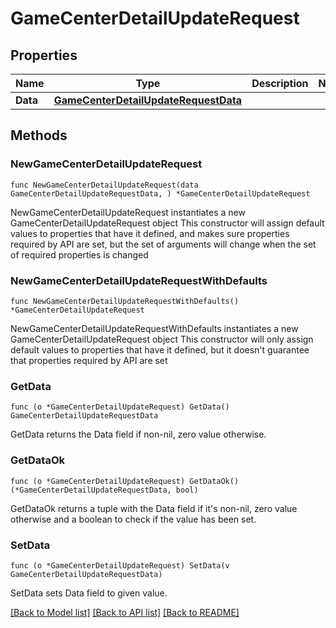 # GameCenterDetailUpdateRequest

## Properties

Name | Type | Description | Notes
------------ | ------------- | ------------- | -------------
**Data** | [**GameCenterDetailUpdateRequestData**](GameCenterDetailUpdateRequestData.md) |  | 

## Methods

### NewGameCenterDetailUpdateRequest

`func NewGameCenterDetailUpdateRequest(data GameCenterDetailUpdateRequestData, ) *GameCenterDetailUpdateRequest`

NewGameCenterDetailUpdateRequest instantiates a new GameCenterDetailUpdateRequest object
This constructor will assign default values to properties that have it defined,
and makes sure properties required by API are set, but the set of arguments
will change when the set of required properties is changed

### NewGameCenterDetailUpdateRequestWithDefaults

`func NewGameCenterDetailUpdateRequestWithDefaults() *GameCenterDetailUpdateRequest`

NewGameCenterDetailUpdateRequestWithDefaults instantiates a new GameCenterDetailUpdateRequest object
This constructor will only assign default values to properties that have it defined,
but it doesn't guarantee that properties required by API are set

### GetData

`func (o *GameCenterDetailUpdateRequest) GetData() GameCenterDetailUpdateRequestData`

GetData returns the Data field if non-nil, zero value otherwise.

### GetDataOk

`func (o *GameCenterDetailUpdateRequest) GetDataOk() (*GameCenterDetailUpdateRequestData, bool)`

GetDataOk returns a tuple with the Data field if it's non-nil, zero value otherwise
and a boolean to check if the value has been set.

### SetData

`func (o *GameCenterDetailUpdateRequest) SetData(v GameCenterDetailUpdateRequestData)`

SetData sets Data field to given value.



[[Back to Model list]](../README.md#documentation-for-models) [[Back to API list]](../README.md#documentation-for-api-endpoints) [[Back to README]](../README.md)


